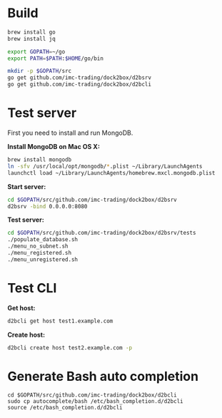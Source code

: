 # Build

```bash
brew install go
brew install jq

export GOPATH=~/go
export PATH=$PATH:$HOME/go/bin

mkdir -p $GOPATH/src
go get github.com/imc-trading/dock2box/d2bsrv
go get github.com/imc-trading/dock2box/d2bcli
```

# Test server

First you need to install and run MongoDB.

**Install MongoDB on Mac OS X:**

```bash
brew install mongodb
ln -sfv /usr/local/opt/mongodb/*.plist ~/Library/LaunchAgents
launchctl load ~/Library/LaunchAgents/homebrew.mxcl.mongodb.plist
```

**Start server:**

```bash
cd $GOPATH/src/github.com/imc-trading/dock2box/d2bsrv
d2bsrv -bind 0.0.0.0:8080
```

**Test server:**

```bash
cd $GOPATH/src/github.com/imc-trading/dock2box/d2bsrv/tests
./populate_database.sh
./menu_no_subnet.sh
./menu_registered.sh
./menu_unregistered.sh
```

# Test CLI

**Get host:**

```bash
d2bcli get host test1.example.com
```

**Create host:**

```bash
d2bcli create host test2.example.com -p
```

# Generate Bash auto completion

```
cd $GOPATH/src/github.com/imc-trading/dock2box/d2bcli
sudo cp autocomplete/bash /etc/bash_completion.d/d2bcli
source /etc/bash_completion.d/d2bcli
```
